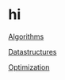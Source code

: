 hi
===

[Algorithms](./algorithms/)

[Datastructures](./datastructures/)

[Optimization](./optimization/)